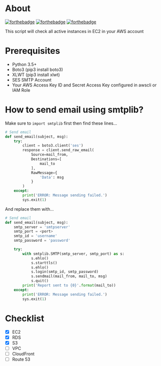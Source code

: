 # About #

[![forthebadge](http://forthebadge.com/images/badges/built-with-love.svg)](http://forthebadge.com)
[![forthebadge](http://forthebadge.com/images/badges/powered-by-oxygen.svg)](http://forthebadge.com)
[![forthebadge](http://forthebadge.com/images/badges/fuck-it-ship-it.svg)](http://forthebadge.com)

This script will check all active instances in EC2 in your AWS account

# Prerequisites #
* Python 3.5+
* Boto3 (pip3 install boto3)
* XLWT (pip3 install xlwt)
* SES SMTP Account
* Your AWS Access Key ID and Secret Access Key configured in awscli or IAM Role

# How to send email using smtplib?

Make sure to `import smtplib` first then find these lines...

```python
# Send email
def send_email(subject, msg):
	try:
		client = boto3.client('ses')
		response = client.send_raw_email(
			Source=mail_from,
			Destinations=[
				mail_to
			],
			RawMessage={
				'Data': msg
			}
		)
	except:
		print('ERROR: Message sending failed.')
		sys.exit(1)
```

And replace them with...

```python
# Send email
def send_email(subject, msg):
	smtp_server = 'smtpserver'
	smtp_port = <port>
	smtp_id = 'username'
	smtp_password = 'password'

	try:
		with smtplib.SMTP(smtp_server, smtp_port) as s:
			s.ehlo()
			s.starttls()
			s.ehlo()
			s.login(smtp_id, smtp_password)
			s.sendmail(mail_from, mail_to, msg)
			s.quit()
		print('Report sent to {0}'.format(mail_to))
	except:
		print('ERROR: Message sending failed.')
		sys.exit(1)
```

# Checklist
- [x] EC2
- [x] RDS
- [x] S3
- [ ] VPC
- [ ] CloudFront
- [ ] Route 53